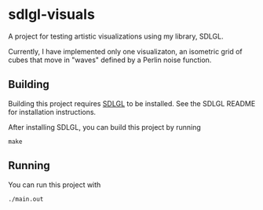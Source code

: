 # sdlgl-visuals
A project for testing artistic visualizations using my library, SDLGL.


Currently, I have implemented only one visualizaton, an isometric grid of cubes that move in "waves" defined by a Perlin noise function.


## Building

Building this project requires [SDLGL](https://github.com/graysonpike/sdlgl) to be installed. See the SDLGL README for installation instructions.


After installing SDLGL, you can build this project by running
```
make
```

## Running

You can run this project with
```
./main.out
```
